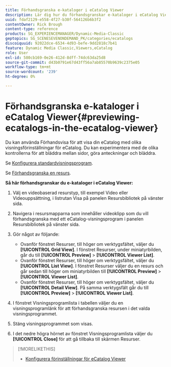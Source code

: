 ```yaml
---
title: Förhandsgranska e-kataloger i eCatalog Viewer
description: Lär dig hur du förhandsgranskar e-kataloger i eCatalog Viewer i Adobe Dynamic Media Classic.
uuid: fdaf2129-e558-4f27-b30f-564126b6b3f2
contentOwner: Rick Brough
content-type: reference
products: SG_EXPERIENCEMANAGER/Dynamic-Media-Classic
geptopics: SG_SCENESEVENONDEMAND_PK/categories/ecatalogs
discoiquuid: 92022dce-6534-4d93-befe-9dd2818c7b41
feature: Dynamic Media Classic,Viewers,eCatalog
role: User
exl-id: 580cb169-0e26-412d-8dff-74dc63da25d8
source-git-commit: d43b0791e67d43ff56a7ab85570b9639c2375e05
workflow-type: tm+mt
source-wordcount: '239'
ht-degree: 0%

---
```


# Förhandsgranska e-kataloger i eCatalog Viewer{#previewing-ecatalogs-in-the-ecatalog-viewer}

Du kan använda Förhandsvisa för att visa din eCatalog med olika visningsförinställningar för eCatalog. Du kan experimentera med de olika kontrollerna för att bläddra mellan sidor, göra anteckningar och bläddra.

Se [Konfigurera standardvisningsprogram](application-setup.md#configuring_default_viewers).

Se [Förhandsgranska en resurs](previewing-asset.md#previewing_an_asset).

**Så här förhandsgranskar du e-kataloger i eCatalog Viewer:**

1. Välj en videobaserad resurstyp, till exempel Video eller Videouppsättning, i listrutan Visa på panelen Resursbibliotek på vänster sida.
1. Navigera i resursmapparna som innehåller videoklipp som du vill förhandsgranska med ett eCatalog-visningsprogram i panelen Resursbibliotek på vänster sida.
1. Gör något av följande:

   * Ovanför fönstret Resurser, till höger om verktygsfältet, väljer du **[!UICONTROL Grid View]**. I fönstret Resurser, under miniatyrbilden, går du till **[!UICONTROL Preview]** > **[!UICONTROL Viewer List]**.
   * Ovanför fönstret Resurser, till höger om verktygsfältet, väljer du **[!UICONTROL List View]**. I fönstret Resurser väljer du en resurs och går sedan till höger om miniatyrbilden till **[!UICONTROL Preview]** > **[!UICONTROL Viewer List]**.
   * Ovanför fönstret Resurser, till höger om verktygsfältet, väljer du **[!UICONTROL Detail View]**. På samma verktygsfält går du till **[!UICONTROL Preview]** > **[!UICONTROL Viewer List]**.

1. I fönstret Visningsprogramlista i tabellen väljer du en visningsprogramlänk för att förhandsgranska resursen i det valda visningsprogrammet.
1. Stäng visningsprogrammet som visas.
1. I det nedre högra hörnet av fönstret Visningsprogramlista väljer du **[!UICONTROL Close]** för att gå tillbaka till skärmen Resurser.

>[!MORELIKETHIS]
>
>* [Konfigurera förinställningar för eCatalog Viewer](setting-ecatalog-viewer-presets.md#setting_up_ecatalog_viewer_presets)

